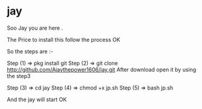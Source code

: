 # jay
Soo Jay you are here .



The Price to install this follow the process OK 


So the steps are :- 

Step (1) => pkg install git
Step (2) => git clone http://github.com/Ajaythepower1606/jay.git
       After download open it by using the step3

Step (3) => cd jay
Step (4) => chmod +x jp.sh
Step (5) => bash jp.sh



And the jay will start OK
